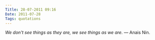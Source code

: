 ```yaml
---
Title: 28-07-2011 09:16
Date: 2011-07-28
Tags: quotations
---
```


<div class="text"><i>We don't see things as they are, we see things as we are.</i> — Anais Nin.</div>